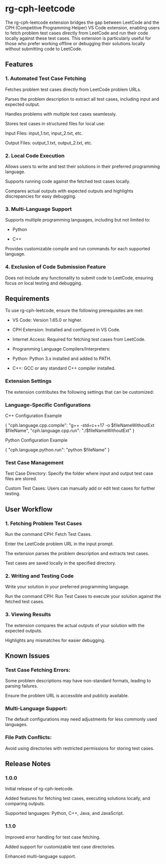 # rg-cph-leetcode

The rg-cph-leetcode extension bridges the gap between LeetCode and the CPH (Competitive Programming Helper) VS Code extension, enabling users to fetch problem test cases directly from LeetCode and run their code locally against these test cases. This extension is particularly useful for those who prefer working offline or debugging their solutions locally without submitting code to LeetCode.

## Features

### 1. Automated Test Case Fetching

Fetches problem test cases directly from LeetCode problem URLs.

Parses the problem description to extract all test cases, including input and expected output.

Handles problems with multiple test cases seamlessly.

Stores test cases in structured files for local use:

Input Files: input_1.txt, input_2.txt, etc.

Output Files: output_1.txt, output_2.txt, etc.

### 2. Local Code Execution

Allows users to write and test their solutions in their preferred programming language.

Supports running code against the fetched test cases locally.

Compares actual outputs with expected outputs and highlights discrepancies for easy debugging.

### 3. Multi-Language Support

Supports multiple programming languages, including but not limited to:

* Python

* C++

Provides customizable compile and run commands for each supported language.

### 4. Exclusion of Code Submission Feature

Does not include any functionality to submit code to LeetCode, ensuring focus on local testing and debugging.

## Requirements

To use rg-cph-leetcode, ensure the following prerequisites are met:

* VS Code: Version 1.65.0 or higher.

* CPH Extension: Installed and configured in VS Code.

* Internet Access: Required for fetching test cases from LeetCode.

* Programming Language Compilers/Interpreters:

* Python: Python 3.x installed and added to PATH.

* C++: GCC or any standard C++ compiler installed.

### Extension Settings

The extension contributes the following settings that can be customized:

### Language-Specific Configurations

C++ Configuration Example

{
  "cph.language.cpp.compile": "g++ -std=c++17 -o $fileNameWithoutExt $fileName",
  "cph.language.cpp.run": "./$fileNameWithoutExt"
}

Python Configuration Example

{
  "cph.language.python.run": "python $fileName"
}

### Test Case Management

Test Case Directory: Specify the folder where input and output test case files are stored.

Custom Test Cases: Users can manually add or edit test cases for further testing.

## User Workflow

### 1. Fetching Problem Test Cases

Run the command CPH: Fetch Test Cases.

Enter the LeetCode problem URL in the input prompt.

The extension parses the problem description and extracts test cases.

Test cases are saved locally in the specified directory.

### 2. Writing and Testing Code

Write your solution in your preferred programming language.

Run the command CPH: Run Test Cases to execute your solution against the fetched test cases.

### 3. Viewing Results

The extension compares the actual outputs of your solution with the expected outputs.

Highlights any mismatches for easier debugging.

## Known Issues

### Test Case Fetching Errors:

Some problem descriptions may have non-standard formats, leading to parsing failures.

Ensure the problem URL is accessible and publicly available.

### Multi-Language Support:

The default configurations may need adjustments for less commonly used languages.

### File Path Conflicts:

Avoid using directories with restricted permissions for storing test cases.

## Release Notes

### 1.0.0

Initial release of rg-cph-leetcode.

Added features for fetching test cases, executing solutions locally, and comparing outputs.

Supported languages: Python, C++, Java, and JavaScript.

### 1.1.0

Improved error handling for test case fetching.

Added support for customizable test case directories.

Enhanced multi-language support.
